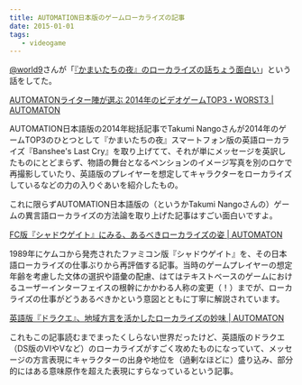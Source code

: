 ```yaml
---
title: AUTOMATION日本版のゲームローカライズの記事
date: 2015-01-01
tags:
   - videogame
---
```


[@world9](https://twitter.com/world9)さんが「[『かまいたちの夜』のローカライズの話ちょう面白い](https://twitter.com/world9/status/549803305472241665)」という話をしてた。

[AUTOMATONライター陣が選ぶ 2014年のビデオゲームTOP3・WORST3 | AUTOMATON](http://jp.automaton.am/articles/columns/automaton-2014-top3-worst3/)

AUTOMATION日本語版の2014年総括記事でTakumi Nangoさんが2014年のゲームTOP3のひとつとして『かまいたちの夜』スマートフォン版の英語ローカライズ『Banshee's Last Cry』を取り上げてて、それが単にメッセージを英訳したものにとどまらず、物語の舞台となるペンションのイメージ写真を別のロケで再撮影していたり、英語版のプレイヤーを想定してキャラクターをローカライズしているなどの力の入りぐあいを紹介したもの。

これに限らずAUTOMATION日本語版の（というかTakumi Nangoさんの）ゲームの異言語ローカライズの方法論を取り上げた記事はすごい面白いですよ。

[FC版『シャドウゲイト』にみる、あるべきローカライズの姿 | AUTOMATON](http://jp.automaton.am/articles/columnjp/shadowgate-localization/)

1989年にケムコから発売されたファミコン版『シャドウゲイト』を、その日本語ローカライズの仕事ぶりから再評価する記事。当時のゲームプレイヤーの想定年齢を考慮した文体の選択や語彙の配慮、はてはテキストベースのゲームにおけるユーザーインターフェイスの根幹にかかわる人称の変更（！）までが、ローカライズの仕事がどうあるべきかという意図とともに丁寧に解説されています。

[英語版『ドラクエ』、地域方言を活かしたローカライズの妙味 | AUTOMATON](http://jp.automaton.am/articles/columnjp/dragon-quest-english-accents/)

これもこの記事読むまでまったくしらない世界だったけど、英語版のドラクエ（DS版のVIやVなど）のローカライズがすごく攻めたものになっていて、メッセージの方言表現にキャラクターの出身や地位を（過剰なほどに）盛り込み、部分的にはある意味原作を超えた表現にすらなっているという記事。
